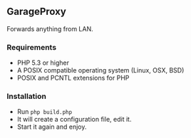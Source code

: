 ## GarageProxy
Forwards anything from LAN.

### Requirements
- PHP 5.3 or higher
- A POSIX compatible operating system (Linux, OSX, BSD)
- POSIX and PCNTL extensions for PHP

### Installation
- Run `php build.php`
- It will create a configuration file, edit it.
- Start it again and enjoy.
